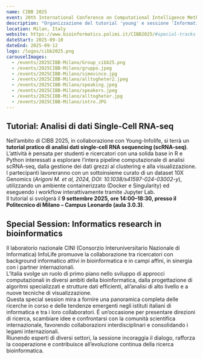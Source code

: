 ```yaml
---
name: CIBB 2025
event: 20th International Conference on Computational Intelligence Methods for Bioinformatics and Biostatistics
description: "Organizzazione del tutorial 'young' e sessione 'Informatics research in bioinformatics'"
location: Milan, Italy
website: https://www.bioinformatics.polimi.it/CIBB2025/#special-tracks
dateStart: 2025-09-10
dateEnd: 2025-09-12
logo: /logos/cibb2025.png
carouselImages:
  - /events/2025CIBB-Milano/Group_cibb25.png
  - /events/2025CIBB-Milano/gruppo.jpeg
  - /events/2025CIBB-Milano/simovince.jpg
  - /events/2025CIBB-Milano/alltogheter2.jpeg
  - /events/2025CIBB-Milano/speaking.jpeg
  - /events/2025CIBB-Milano/speakers.jpeg
  - /events/2025CIBB-Milano/alltogheter.jpg
  - /events/2025CIBB-Milano/intro.JPG
---
```


## Tutorial: Analisi di dati Single-Cell RNA-seq  
  Nell’ambito di CIBB 2025, in collaborazione con Young-Infolife, si terrà un **tutorial pratico di analisi dati single-cell RNA sequencing (scRNA-seq)**.  
  L’attività è pensata per studenti e ricercatori con una solida base in R e Python interessati a esplorare l’intera pipeline computazionale di analisi scRNA-seq, dalla gestione dei dati grezzi al clustering e alla visualizzazione.  
  I partecipanti lavoreranno con un sottoinsieme curato di un dataset 10X Genomics (*Arigoni M. et al, 2024, DOI: 10.1038/s41597-024-03002-y*), utilizzando un ambiente containerizzato (Docker e Singularity) ed eseguendo i workflow interattivamente tramite Jupyter Lab.  
  Il tutorial si svolgerà il **9 settembre 2025, ore 14:00–18:30, presso il Politecnico di Milano – Campus Leonardo (aula 3.0.3)**.  

  ## Special Session: Informatics research in bioinformatics  
  Il laboratorio nazionale CINI (Consorzio Interuniversitario Nazionale di Informatica) InfoLife promuove la collaborazione tra ricercatori con background informatico attivi in bioinformatica e in campi affini, in sinergia con i partner internazionali.  
  L’Italia svolge un ruolo di primo piano nello sviluppo di approcci computazionali in diversi ambiti della bioinformatica, dalla progettazione di algoritmi specializzati e strutture dati efficienti, all’analisi di alto livello e a nuove tecniche di visualizzazione.  
  Questa special session mira a fornire una panoramica completa delle ricerche in corso e delle tendenze emergenti negli istituti italiani di informatica e tra i loro collaboratori. È un’occasione per presentare direzioni di ricerca, scambiare idee e confrontarsi con la comunità scientifica internazionale, favorendo collaborazioni interdisciplinari e consolidando i legami internazionali.  
  Riunendo esperti di diversi settori, la sessione incoraggia il dialogo, rafforza la cooperazione e contribuisce all’evoluzione continua della ricerca bioinformatica.
